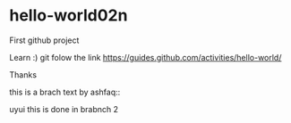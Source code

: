 # hello-world02n
First github project


Learn :) git 
folow the link https://guides.github.com/activities/hello-world/

Thanks

this is a brach text by ashfaq::

uyui 
this is done in brabnch 2
